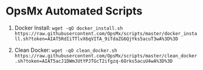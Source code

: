 # OpsMx Automated Scripts

1. Docker Install: `wget -qO docker_install.sh https://raw.githubusercontent.com/OpsMx/scripts/master/docker_install.sh?token=AIAT5RdIiTTlvX6qVITA_9iTdaZG6QjYks5acuT3wA%3D%3D`

2. Clean Docker: `wget -qO clean_docker.sh https://raw.githubusercontent.com/OpsMx/scripts/master/clean_docker.sh?token=AIAT5acJ1DWmJUtYPJTGcT2ifgzq-6Orks5acuU4wA%3D%3D`
